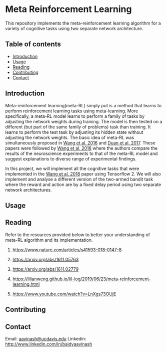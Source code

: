# Meta Reinforcement Learning

This repository implements the meta-reinforcement learning algorithm for a variety of cognitive tasks using two separate network architecture.

## Table of contents
* [Introduction](#introduction)
* [Usage](#usage)
* [Reading](#reading)
* [Contributing](#contributing)
* [Contact](#contact)

## Introduction

Meta-reinforcement learning(meta-RL) simply put is a method that learns to perform reinforcement learning tasks using meta-learning. More specifically, a meta-RL model learns to perform a family of tasks by adjusting the network weights during training. The model is then tested on a different (but part of the same family of problems) task than training. It learns to perform the test task by adjusting its hidden state without adjusting the network weights. The basic idea of meta-RL was simultaneously proposed in [Wang et al. 2016](https://arxiv.org/abs/1611.05763) and [Duan et al. 2017](https://arxiv.org/abs/1611.02779). These papers were followed by [Wang et al. 2018](https://www.nature.com/articles/s41593-018-0147-8) where the authors compare the results of the neuroscience experiments to that of the meta-RL model and suggest explanations to diverse range of experimental findings.

In this project, we will implement all the cognitive tasks that were implemented in the [Wang et al. 2018](https://www.nature.com/articles/s41593-018-0147-8) paper using Tensorflow 2. We will also implement and analyse a different version of the two-armed bandit task where the reward and action are by a fixed delay period using two separate network architectures.

## Usage

## Reading

Refer to the resources provided below to better your understanding of meta-RL algorithm and its implementation. 

1. https://www.nature.com/articles/s41593-018-0147-8

2. https://arxiv.org/abs/1611.05763

3. https://arxiv.org/abs/1611.02779

4. https://lilianweng.github.io/lil-log/2019/06/23/meta-reinforcement-learning.html

5. https://www.youtube.com/watch?v=LnXgs73OUjE

## Contributing

## Contact

Email: aavinash@ucdavis.edu
Linkedin: http://www.linkedin.com/in/baidyaavinash
